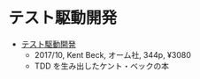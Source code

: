 # テスト駆動開発

- [テスト駆動開発](https://shop.ohmsha.co.jp/shopdetail/000000004967/)
  - 2017/10, Kent Beck, オーム社, 344p, ¥3080
  - TDD を生み出したケント・ベックの本
